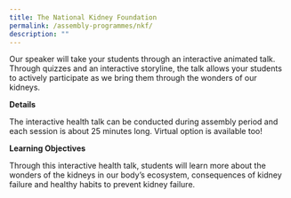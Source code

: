 ```yaml
---
title: The National Kidney Foundation
permalink: /assembly-programmes/nkf/
description: ""
---
```

Our speaker will take your students through an interactive animated talk. Through quizzes and an interactive storyline, the talk allows your students to actively participate as we bring them through the wonders of our kidneys.

**Details**

The interactive health talk can be conducted during assembly period and each session is about 25 minutes long. Virtual option is available too!

**Learning Objectives**

Through this interactive health talk, students will learn more about the wonders of the kidneys in our body’s ecosystem, consequences of kidney failure and healthy habits to prevent kidney failure.